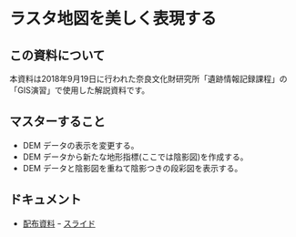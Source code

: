 # ラスタ地図を美しく表現する

## この資料について

本資料は2018年9月19日に行われた奈良文化財研究所「遺跡情報記録課程」の「GIS演習」で使用した解説資料です。

## マスターすること

- DEM データの表示を変更する。
- DEM データから新たな地形指標(ここでは陰影図)を作成する。
- DEM データと陰影図を重ねて陰影つきの段彩図を表示する。

## ドキュメント

- [配布資料](https://github.com/IshiiJunpei/QGISforArcRaster/blob/master/020%E3%83%A9%E3%82%B9%E3%82%BF%E5%9C%B0%E5%9B%B3%E3%82%92%E7%BE%8E%E3%81%97%E3%81%8F%E8%A1%A8%E7%8F%BE%E3%81%99%E3%82%8B.pdf)
ｰ [スライド](IshiiJunpei.github.io/QGISforArcRaster)
